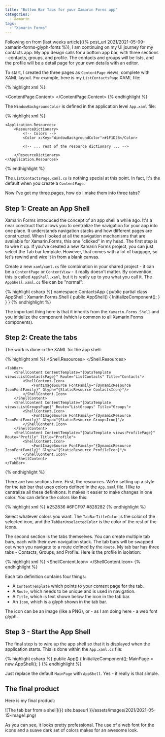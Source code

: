 ```yaml
---
title: "Bottom Bar Tabs for your Xamarin Forms app"
categories:
  - Xamarin
tags:
  - "Xamarin Forms"
---
```


Following on from [last weeks article]({% post_url 2021/2021-05-09-xamarin-forms-glyph-fonts %}), I am continuing on my UI journey for my contacts app.  My app design calls for a bottom app bar, with three sections - contacts, groups, and profile.  The contacts and groups will be lists, and the profile will be a detail page for your own details with an editor.

To start, I created the three pages as `ContentPage` views, complete with XAML layout.  For example, here is my `ListContactsPage` XAML file:

{% highlight xml %}
<?xml version="1.0" encoding="utf-8" ?>
<ContentPage xmlns="http://xamarin.com/schemas/2014/forms"
             xmlns:x="http://schemas.microsoft.com/winfx/2009/xaml"
             x:Class="ContactsApp.Views.ListContactsPage"
             Title="Contacts"
             BackgroundColor="{DynamicResource WindowBackgroundColor}">
    <ContentPage.Content>
        <StackLayout>
            <Label Text="Contacts Page" 
                   VerticalOptions="CenterAndExpand" 
                   HorizontalOptions="CenterAndExpand" />
        </StackLayout>
    </ContentPage.Content>
</ContentPage>
{% endhighlight %}

The `WindowBackgroundColor` is defined in the application level `App.xaml` file:

{% highlight xml %}
<Application xmlns="http://xamarin.com/schemas/2014/forms"
             xmlns:x="http://schemas.microsoft.com/winfx/2009/xaml"
             xmlns:controls="clr-namespace:ContactsApp.Controls"
             x:Class="ContactsApp.App">

    <Application.Resources>
        <ResourceDictionary>
            <!-- Colors -->
            <Color x:Key="WindowBackgroundColor">#1F1D2B</Color>

            <!-- ... rest of the resource dictionary ... -->

        </ResourceDictionary>
    </Application.Resources>
</Application>
{% endhighlight %}

The `ListContactsPage.xaml.cs` is nothing special at this point.  In fact, it's the default when you create a `ContentPage`.

Now I've got my three pages, how do I make them into three tabs?

## Step 1: Create an App Shell

Xamarin Forms introduced the concept of an app shell a while ago.  It's a near construct that allows you to centralize the navigation for your app into one place.  It understands navigation stacks and how different pages are constructed.  When I looked at all the navigation mechanisms that are available for Xamarin.Forms, this one "clicked" in my head.  The first step is to wire it up.  If you've created a new Xamarin Forms project, you can just select the Tab bar template.  However, that comes with a lot of baggage, so let's rewind and wire it in from a blank canvas.

Create a new `xaml`/`xaml.cs` file combination in your shared project - it can be a `ContentPage` or `ContentView` - it really doesn't matter.  By convention, this is called `AppShell.xaml`, but it is really up to you what you call it.  The `AppShell.xaml.cs` file can be "normal":

{% highlight csharp %}
namespace ContactsApp
{
    public partial class AppShell : Xamarin.Forms.Shell
    {
        public AppShell()
        {
            InitializeComponent();
        }
    }
}
{% endhighlight %}

The important thing here is that it inherits from the `Xamarin.Forms.Shell` and you initialize the component (which is common to all Xamarin Forms components).

## Step 2: Create the tabs

The work is done in the XAML for the app shell:

{% highlight xml %}
<Shell xmlns="http://xamarin.com/schemas/2014/forms"
       xmlns:x="http://schemas.microsoft.com/winfx/2009/xaml"
       xmlns:views="clr-namespace:ContactsApp.Views"
       Title="Contacts"
       x:Class="ContactsApp.AppShell"
       BackgroundColor="{DynamicResource WindowBackgroundColor}">
    <Shell.Resources>
        <Style TargetType="TabBar">
            <Setter Property="Shell.TabBarBackgroundColor" Value="{DynamicResource TabBarBackgroundColor}" />
            <Setter Property="Shell.TabBarDisabledColor" Value="{DynamicResource TabBarDisabledColor}"/>
            <Setter Property="Shell.TabBarForegroundColor" Value="{DynamicResource TabBarForegroundColor}" />
            <Setter Property="Shell.TabBarTitleColor" Value="{DynamicResource TabBarTitleColor}"/>
            <Setter Property="Shell.TabBarUnselectedColor" Value="{DynamicResource TabBarUnselectedColor}" />
        </Style>
    </Shell.Resources>

    <TabBar>
        <ShellContent ContentTemplate="{DataTemplate views:ListContactsPage}" Route="ListContacts" Title="Contacts">
            <ShellContent.Icon>
                <FontImageSource FontFamily="{DynamicResource IconFontFamily}" Glyph="{StaticResource ContactsIcon}"/>
            </ShellContent.Icon>
        </ShellContent>
        <ShellContent ContentTemplate="{DataTemplate views:ListGroupsPage}" Route="ListGroups" Title="Groups">
            <ShellContent.Icon>
                <FontImageSource FontFamily="{DynamicResource IconFontFamily}" Glyph="{StaticResource GroupsIcon}"/>
            </ShellContent.Icon>
        </ShellContent>
        <ShellContent ContentTemplate="{DataTemplate views:ProfilePage}" Route="Profile" Title="Profile">
            <ShellContent.Icon>
                <FontImageSource FontFamily="{DynamicResource IconFontFamily}" Glyph="{StaticResource ProfileIcon}"/>
            </ShellContent.Icon>
        </ShellContent>
    </TabBar>
</Shell>
{% endhighlight %}

There are two sections here.  First, the resources.  We're setting up a style for the tab bar that uses colors defined in the `App.xaml` file.  I like to centralize all these definitions.  It makes it easier to make changes in one color.  You can define the colors like this:

{% highlight xml %}
    <!-- Colors for the tab bar -->
    <Color x:Key="TabBarBackgroundColor">#252836</Color>
    <Color x:Key="TabBarTitleColor">#6FCF97</Color>
    <Color x:Key="TabBarUnselectedColor">#828282</Color>
{% endhighlight %}

Select whatever colors you want.  The `TabBarTitleColor` is the color of the selected icon, and the `TabBarUnselectedColor` is the color of the rest of the icons.

The second section is the tabs themselves.  You can create multiple tab bars, each with their own navigation stack.  The tab bars will be swapped out when you navigate to a route defined by the `Route`.  My tab bar has three tabs - Contacts, Groups, and Profile.  Here is the profile in isolation:

{% highlight xml %}
    <ShellContent ContentTemplate="{DataTemplate views:ProfilePage}" Route="Profile" Title="Profile">
        <ShellContent.Icon>
            <FontImageSource FontFamily="{DynamicResource IconFontFamily}" Glyph="{StaticResource ProfileIcon}"/>
        </ShellContent.Icon>
    </ShellContent>
{% endhighlight %}

Each tab definition contains four things:

* A `ContentTemplate` which points to your content page for the tab.
* A `Route`, which needs to be unique and is used in navigation.
* A `Title`, which is text shown below the icon in the tab bar.
* An `Icon`, which is a glyph shown in the tab bar.

The icon can be an image (like a PNG), or - as I am doing here - a web font glyph.

## Step 3 - Start the App Shell

The final step is to wire up the app shell so that it is displayed when the application starts.  This is done within the `App.xaml.cs` file:

{% highlight csharp %}
    public App()
    {
        InitializeComponent();
        MainPage = new AppShell();
    }
{% endhighlight %}

Just replace the default `MainPage` with `AppShell`.  Yes - it really is that simple.

## The final product

Here is my final product:

![The tab bar from a shell]({{ site.baseurl }}/assets/images/2021/2021-05-15-image1.png)

As you can see, it looks pretty professional.  The use of a web font for the icons and a suave dark set of colors makes for an awesome look.
